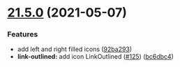 # [21.5.0](https://github.com/growingio/gio-design-icons/compare/v21.4.2...v21.5.0) (2021-05-07)


### Features

* add left and right filled icons ([92ba293](https://github.com/growingio/gio-design-icons/commit/92ba293bd97732f86af7a5eee6ed27dddee1c522))
* **link-outlined:** add icon LinkOutlined  ([#125](https://github.com/growingio/gio-design-icons/issues/125)) ([bc6dbc4](https://github.com/growingio/gio-design-icons/commit/bc6dbc47a6fd8c92fe0ca21281ba5ee21ba81f57))



